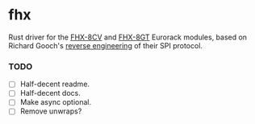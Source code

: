 # fhx

Rust driver for the [FHX-8CV](https://www.expert-sleepers.co.uk/fhx8cv.html) and [FHX-8GT](https://www.expert-sleepers.co.uk/fhx8gt.html) Eurorack modules, based on Richard Gooch's [reverse engineering](https://modwg.co.uk/wp-content/uploads/2023/12/PatchSM-and-FHX-8CV-SPI-info-1v2.pdf) of their SPI protocol.

### TODO

- [ ] Half-decent readme.
- [ ] Half-decent docs.
- [ ] Make async optional.
- [ ] Remove unwraps?